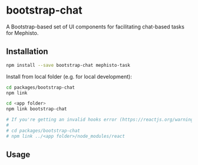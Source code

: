 # bootstrap-chat

A Bootstrap-based set of UI components for facilitating chat-based tasks for Mephisto.

## Installation

```bash
npm install --save bootstrap-chat mephisto-task
```

Install from local folder (e.g. for local development):

```bash
cd packages/bootstrap-chat
npm link

cd <app folder>
npm link bootstrap-chat

# If you're getting an invalid hooks error (https://reactjs.org/warnings/invalid-hook-call-warning.html), you can also do the following to ensure that both the app and bootstrap-chat are using the same version of React:
# 
# cd packages/bootstrap-chat
# npm link ../<app folder>/node_modules/react

```

## Usage